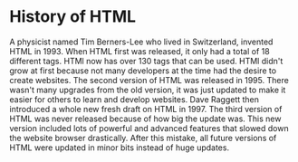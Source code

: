 # History of HTML

A physicist named Tim Berners-Lee who lived in Switzerland, invented HTML in 1993. When HTML first was released, it only had a total of 18 different tags. HTMl now has over 130 tags that can be used. HTMl didn't grow at first because not many developers at the time had the desire to create websites. The second version of HTML was released in 1995. There wasn't many upgrades from the old version, it was just updated to make it easier for others to learn and develop websites. Dave Raggett then introduced a whole new fresh draft on HTML in 1997. The third version of HTML was never released because of how big the update was. This new version included lots of powerful and advanced features that slowed down the website browser drastically. After this mistake, all future versions of HTML were updated in minor bits instead of huge updates.
